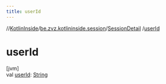 ```yaml
---
title: userId
---
```

//[KotlinInside](../../../index.html)/[be.zvz.kotlininside.session](../index.html)/[SessionDetail](index.html)
/[userId](user-id.html)

# userId

[jvm]\
val [userId](user-id.html): [String](https://kotlinlang.org/api/latest/jvm/stdlib/kotlin/-string/index.html)





